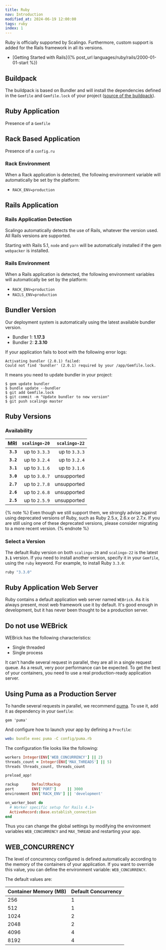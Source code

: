 ```yaml
---
title: Ruby
nav: Introduction
modified_at: 2024-06-19 12:00:00
tags: ruby
index: 1
---
```


Ruby is officially supported by Scalingo. Furthermore, custom support is added
for the Rails framework in all its versions.

* [Getting Started with Rails]({% post_url languages/ruby/rails/2000-01-01-start %})

## Buildpack

The buildpack is based on Bundler and will install the dependencies defined in
the `Gemfile` and `Gemfile.lock` of your project ([source of the
buildpack](https://github.com/Scalingo/ruby-buildpack)).

## Ruby Application

Presence of a `Gemfile`

## Rack Based Application

Presence of a `config.ru`

### Rack Environment

When a Rack application is detected, the following environment variable will
automatically be set by the platform:

* `RACK_ENV=production`

## Rails Application

### Rails Application Detection

Scalingo automatically detects the use of Rails, whatever the version used. All Rails versions are supported.

Starting with Rails 5.1, `node` and `yarn` will be automatically installed if the gem `webpacker` is installed.

### Rails Environment

When a Rails application is detected, the following environment variables will
automatically be set by the platform:

* `RACK_ENV=production`
* `RAILS_ENV=production`

## Bundler Version

Our deployment system is automatically using the latest available bundler version.

* Bundler 1: **1.17.3**
* Bundler 2: **2.3.10**

If your application fails to boot with the following error logs:

```
Activating bundler (2.0.1) failed:
Could not find 'bundler' (2.0.1) required by your /app/Gemfile.lock.
```

It means you need to update bundler in your project:

```
$ gem update bundler
$ bundle update --bundler
$ git add Gemfile.lock
$ git commit -m "Update bundler to new version"
$ git push scalingo master
```

## Ruby Versions

### Availability

| MRI        | `scalingo-20` | `scalingo-22` |
| ---------: | ------------: | ------------: |
| **`3.3`**  | up to `3.3.3` | up to `3.3.3` |
| **`3.2`**  | up to `3.2.4` | up to `3.2.4` |
| **`3.1`**  | up to `3.1.6` | up to `3.1.6` |
| **`3.0`**  | up to `3.0.7` | unsupported   |
| **`2.7`**  | up to `2.7.8` | unsupported   |
| **`2.6`**  | up to `2.6.8` | unsupported   |
| **`2.5`**  | up to `2.5.9` | unsupported   |

{% note %}
Even though we still support them, we strongly advise against using deprecated
versions of Ruby, such as Ruby 2.5.x, 2.6.x or 2.7.x. If you are still using
one of these deprecated versions, please consider migrating to a more recent
version.
{% endnote %}

### Select a Version

The default Ruby version on both `scalingo-20` and `scalingo-22` is the latest
**`3.1`** version. If you need to install another version, specify it in your
`Gemfile`, using the `ruby` keyword. For example, to install Ruby `3.3.0`:

```ruby
ruby "3.3.0"
```


## Ruby Application Web Server

Ruby contains a default application web server named `WEBrick`. As it is always
present, most web framework use it by default. It's good enough in development,
but it has never been thought to be a production server.

## Do not use WEBrick

WEBrick has the following characteristics:

* Single threaded
* Single process

It can't handle several request in parallel, they are all in a single request
queue. As a result, very poor performance can be expected. To get the best of
your containers, you need to use a real production-ready application server.

## Using Puma as a Production Server

To handle several requests in parallel, we recommend [puma](https://puma.io).
To use it, add it as dependency in your `Gemfile`:

```text
gem 'puma'
```

And configure how to launch your app by defining a `Procfile`:

```yaml
web: bundle exec puma -C config/puma.rb
```

The configuration file looks like the following:

```ruby
workers Integer(ENV['WEB_CONCURRENCY'] || 2)
threads_count = Integer(ENV['MAX_THREADS'] || 5)
threads threads_count, threads_count

preload_app!

rackup      DefaultRackup
port        ENV['PORT']     || 3000
environment ENV['RACK_ENV'] || 'development'

on_worker_boot do
  # Worker specific setup for Rails 4.1+
  ActiveRecord::Base.establish_connection
end
```

Thus you can change the global settings by modifying the environment
variables `WEB_CONCURRENCY` and `MAX_THREAD` and restarting your app.

## WEB_CONCURRENCY

The level of concurrency configured is defined automatically according to the
memory of the containers of your application. If you want to override this value,
you can define the environment variable: `WEB_CONCURRENCY`.

The default values are:

| Container Memory (MB) | Default Concurrency |
|-----------------------|---------------------|
| 256                   | 1                   |
| 512                   | 1                   |
| 1024                  | 2                   |
| 2048                  | 2                   |
| 4096                  | 4                   |
| 8192                  | 4                   |

